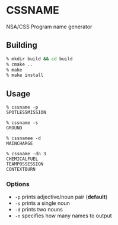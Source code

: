# CSSNAME

NSA/CSS Program name generator

## Building

```sh
% mkdir build && cd build
% cmake ..
% make
% make install
```

## Usage

```
% cssname -p
SPOTLESSMISSION
```

```
% cssname -s
GROUND
```

```
% cssnamee -d
MAINCHARGE
```

```
% cssname -dn 3
CHEMICALFUEL
TEAMPOSSESSION
CONTEXTBURN
```

### Options

- `-p` prints adjective/noun pair (**default**)
- `-s` prints a single noun
- `-d` prints two nouns
- `-n` specifies how many names to output
